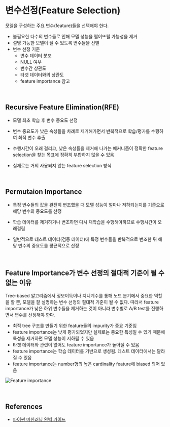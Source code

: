 # 변수선정(Feature Selection)

모델을 구성하는 주요 변수(feature)들을 선택해야 한다.

- 불필요한 다수의 변수들로 인해 모델 성능을 떨어뜨릴 가능성을 제거
- 설명 가능한 모델이 될 수 있도록 변수들을 선별
- 변수 선정 기준
  - 변수 데이터 분포
  - NULL 여부
  - 변수간 상관도
  - 타겟 데이터와의 상관도
  - feature importance 참고

<br/>

## Recursive Feature Elimination(RFE)

- 모델 최초 학습 후 변수 중요도 선정
- 변수 중요도가 낮은 속성들을 차례로 제거해가면서 반복적으로 학습/평가를 수행하여 최적 변수 추출
- 수행시간이 오래 걸리고, 낮은 속성들을 제거해 나가는 메커니즘이 정확한 feature selection을 찾는 목표에 정확히 부합하지 않을 수 있음 

- 실제로는 거의 사용되지 않는 feature selection 방식

<br/>

## Permutaion Importance

- 특정 변수들의 값을 완전히 변조했을 때 모델 성능이 얼마나 저하되는지를 기준으로 해당 변수의 중요도를 산정
- 학습 데이터를 제거하거나 변조하면 다시 재학습을 수행해야하므로 수행시간이 오래걸림

- 일반적으로 테스트 데이터(검증 데이터)에 특정 변수들을 반복적으로 변조한 뒤 해당 변수의 중요도를 평균적으로 산정

<br/>

## Feature Importance가 변수 선정의 절대적 기준이 될 수 없는 이유

Tree-based 알고리즘에서 정보이득이나 지니계수를 통해 노드 분기에서 중요한 역할을 할 뿐, 모델을 잘 설명하는 변수 선정의 절대적 기준이 될 수 없다. 따라서 feature importance가 낮은 하위 변수들을 제거하는 것이 아니라 변수별로 A/B test를 진행하면서 변수를 선정해야 한다.

- 최적 tree 구조를 만들기 위한 feature들의 impurity가 중요 기준임
- feature importance는 낮게 평가되었지만 실제로는 중요한 특성일 수 있기 때문에 특성을 제거하면 모델 성능이 저하될 수 있음
- 타겟 데이터와 관련이 없어도 feature importance가 높아질 수 있음
- feature importance는 학습 데이터를 기반으로 생성됨. 테스트 데이터에서는 달라질 수 있음
- feature importance는 number형의 높은 cardinality feature에 biased 되어 있음

![Feature importance](https://user-images.githubusercontent.com/64063767/152188269-84cde91d-4df7-4b76-a584-ebd5db706b17.png)

<br/>

## References

- [파이썬 머신러닝 완벽 가이드](https://www.inflearn.com/course/%ED%8C%8C%EC%9D%B4%EC%8D%AC-%EB%A8%B8%EC%8B%A0%EB%9F%AC%EB%8B%9D-%EC%99%84%EB%B2%BD%EA%B0%80%EC%9D%B4%EB%93%9C)
